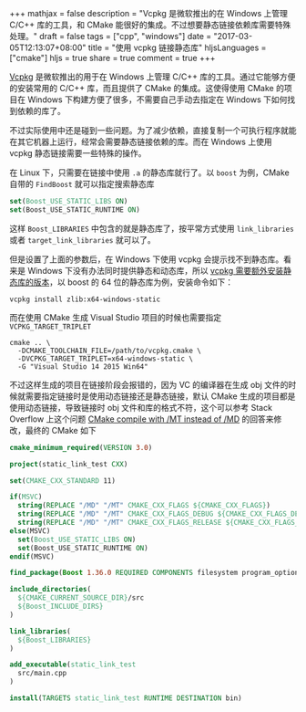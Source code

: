 +++
mathjax = false
description = "Vcpkg 是微软推出的在 Windows 上管理 C/C++ 库的工具，和 CMake 能很好的集成。不过想要静态链接依赖库需要特殊处理。"
draft = false
tags = ["cpp", "windows"]
date = "2017-03-05T12:13:07+08:00"
title = "使用 vcpkg 链接静态库"
hljsLanguages = ["cmake"]
hljs = true
share = true
comment = true
+++

[Vcpkg][1] 是微软推出的用于在 Windows 上管理 C/C++ 库的工具。通过它能够方便的安装常用的 C/C++ 库，而且提供了 CMake 的集成。这使得使用 CMake 的项目在 Windows 下构建方便了很多，不需要自己手动去指定在 Windows 下如何找到依赖的库了。

不过实际使用中还是碰到一些问题。为了减少依赖，直接复制一个可执行程序就能在其它机器上运行，经常会需要静态链接依赖的库。而在 Windows 上使用 vcpkg 静态链接需要一些特殊的操作。

<!--more-->

在 Linux 下，只需要在链接中使用 `.a` 的静态库就行了。以 `boost` 为例，CMake 自带的 `FindBoost` 就可以指定搜索静态库

``` cmake
set(Boost_USE_STATIC_LIBS ON)
set(Boost_USE_STATIC_RUNTIME ON)
```

这样 `Boost_LIBRARIES` 中包含的就是静态库了，按平常方式使用 `link_libraries` 或者 `target_link_libraries` 就可以了。

但是设置了上面的参数后，在 Windows 下使用 vcpkg 会提示找不到静态库。看来是 Windows 下没有办法同时提供静态和动态库，所以 [vcpkg 需要额外安装静态库的版本][2]，以 boost 的 64 位的静态库为例，安装命令如下：

    vcpkg install zlib:x64-windows-static

而在使用 CMake 生成 Visual Studio 项目的时候也需要指定 `VCPKG_TARGET_TRIPLET`

    cmake .. \
      -DCMAKE_TOOLCHAIN_FILE=/path/to/vcpkg.cmake \
      -DVCPKG_TARGET_TRIPLET=x64-windows-static \
      -G "Visual Studio 14 2015 Win64"

不过这样生成的项目在链接阶段会报错的，因为 VC 的编译器在生成 obj 文件的时候就需要指定链接时是使用动态链接还是静态链接，默认 CMake 生成的项目都是使用动态链接，导致链接时 obj 文件和库的格式不符，这个可以参考 Stack Overflow 上这个问题 [CMake compile with /MT instead of /MD][3] 的回答来修改，最终的 CMake 如下

``` cmake
cmake_minimum_required(VERSION 3.0)

project(static_link_test CXX)

set(CMAKE_CXX_STANDARD 11)

if(MSVC)
  string(REPLACE "/MD" "/MT" CMAKE_CXX_FLAGS ${CMAKE_CXX_FLAGS})
  string(REPLACE "/MD" "/MT" CMAKE_CXX_FLAGS_DEBUG ${CMAKE_CXX_FLAGS_DEBUG})
  string(REPLACE "/MD" "/MT" CMAKE_CXX_FLAGS_RELEASE ${CMAKE_CXX_FLAGS_RELEASE})
else(MSVC)
  set(Boost_USE_STATIC_LIBS ON)
  set(Boost_USE_STATIC_RUNTIME ON)
endif(MSVC)

find_package(Boost 1.36.0 REQUIRED COMPONENTS filesystem program_options) 

include_directories(
  ${CMAKE_CURRENT_SOURCE_DIR}/src
  ${Boost_INCLUDE_DIRS}
)

link_libraries(
  ${Boost_LIBRARIES}
)

add_executable(static_link_test
  src/main.cpp
)

install(TARGETS static_link_test RUNTIME DESTINATION bin)
```

[1]:    https://github.com/Microsoft/vcpkg
[2]:    https://blogs.msdn.microsoft.com/vcblog/2016/11/01/vcpkg-updates-static-linking-is-now-available/
[3]:    http://stackoverflow.com/questions/14172856/cmake-compile-with-mt-instead-of-md
